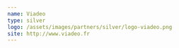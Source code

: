 ```yaml
---
name: Viadeo
type: silver
logo: /assets/images/partners/silver/logo-viadeo.png
site: http://www.viadeo.fr
---
```

